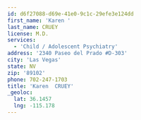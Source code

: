 ```yaml
---
id: d6f27088-d69e-41e0-9c1c-29efe3e124dd
first_name: 'Karen '
last_name: CRUEY
license: M.D.
services:
  - 'Child / Adolescent Psychiatry'
address: '2340 Paseo del Prado #D-303'
city: 'Las Vegas'
state: NV
zip: '89102'
phone: 702-247-1703
title: 'Karen  CRUEY'
_geoloc:
  lat: 36.1457
  lng: -115.178
---
```


